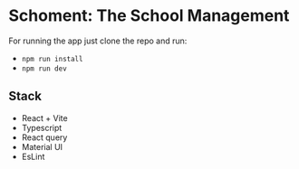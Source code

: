 # Schoment: The School Management

For running the app just clone the repo and run:
-  `npm run install`
- `npm run dev`

## Stack

- React + Vite
- Typescript
- React query
- Material UI
- EsLint

